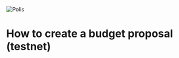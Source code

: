 ![Polis](https://github.com/polispay/polis-doc/raw/master/resources/polis.png "Polis")

# How to create a budget proposal (testnet)
